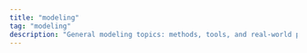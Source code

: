 ```yaml
---
title: "modeling"
tag: "modeling"
description: "General modeling topics: methods, tools, and real‑world practices drawn from building and adopting model‑driven solutions."
---
```

